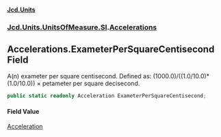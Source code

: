 #### [Jcd.Units](index.md 'index')
### [Jcd.Units.UnitsOfMeasure.SI](Jcd.Units.UnitsOfMeasure.SI.md 'Jcd.Units.UnitsOfMeasure.SI').[Accelerations](Accelerations.md 'Jcd.Units.UnitsOfMeasure.SI.Accelerations')

## Accelerations.ExameterPerSquareCentisecond Field

A(n) exameter per square centisecond. Defined as: (1000.0)/((1.0/10.0)*(1.0/10.0)) × petameter per square decisecond.

```csharp
public static readonly Acceleration ExameterPerSquareCentisecond;
```

#### Field Value
[Acceleration](Acceleration.md 'Jcd.Units.UnitTypes.Acceleration')